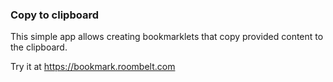 ### Copy to clipboard

This simple app allows creating bookmarklets that copy provided content to the clipboard.

Try it at https://bookmark.roombelt.com

